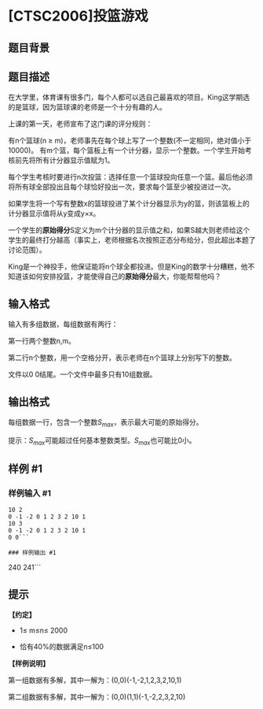 # [CTSC2006]投篮游戏

## 题目背景



## 题目描述

在大学里，体育课有很多门，每个人都可以选自己最喜欢的项目。King这学期选的是篮球，因为篮球课的老师是一个十分有趣的人。

上课的第一天，老师宣布了这门课的评分规则：

有n个篮球(n ≥ m)，老师事先在每个球上写了一个整数(不一定相同，绝对值小于10000)。	有m个篮，每个篮板上有一个计分器，显示一个整数。一个学生开始考核前先将所有计分器显示值赋为1。

每个学生考核时要进行n次投篮：选择任意一个篮球投向任意一个篮。最后他必须将所有球全部投出且每个球恰好投出一次，要求每个篮至少被投进过一次。

如果学生将一个写有整数x的篮球投进了某个计分器显示为y的篮，则该篮板上的计分器显示值将从y变成y×x。

一个学生的**原始得分**S定义为m个计分器的显示值之和，如果S越大则老师给这个学生的最终打分越高（事实上，老师根据名次按照正态分布给分，但此超出本题了讨论范围）。

King是一个神投手，他保证能将n个球全都投进。但是King的数学十分糟糕，他不知道该如何安排投篮，才能使得自己的**原始得分**最大，你能帮帮他吗？

## 输入格式

输入有多组数据，每组数据有两行：

第一行两个整数n,m。

第二行n个整数，用一个空格分开，表示老师在n个篮球上分别写下的整数。

文件以0 0结尾。一个文件中最多只有10组数据。

## 输出格式

每组数据一行，包含一个整数$S_{max}$，表示最大可能的原始得分。

提示：$S_{max}$可能超过任何基本整数类型。$S_{max}$也可能比0小。

## 样例 #1

### 样例输入 #1
```
10 2
0 -1 -2 0 1 2 3 2 10 1
10 3
0 -1 -2 0 1 2 3 2 10 1
0 0```

### 样例输出 #1

```
240
241```

## 提示

**【约定】**

- 1≤ m≤n≤ 2000

- 恰有40%的数据满足n≤100

**【样例说明】**

第一组数据有多解，其中一解为：(0,0)(-1,-2,1,2,3,2,10,1)

第二组数据有多解，其中一解为：(0,0)(1,1)(-1,-2,2,3,2,10)
